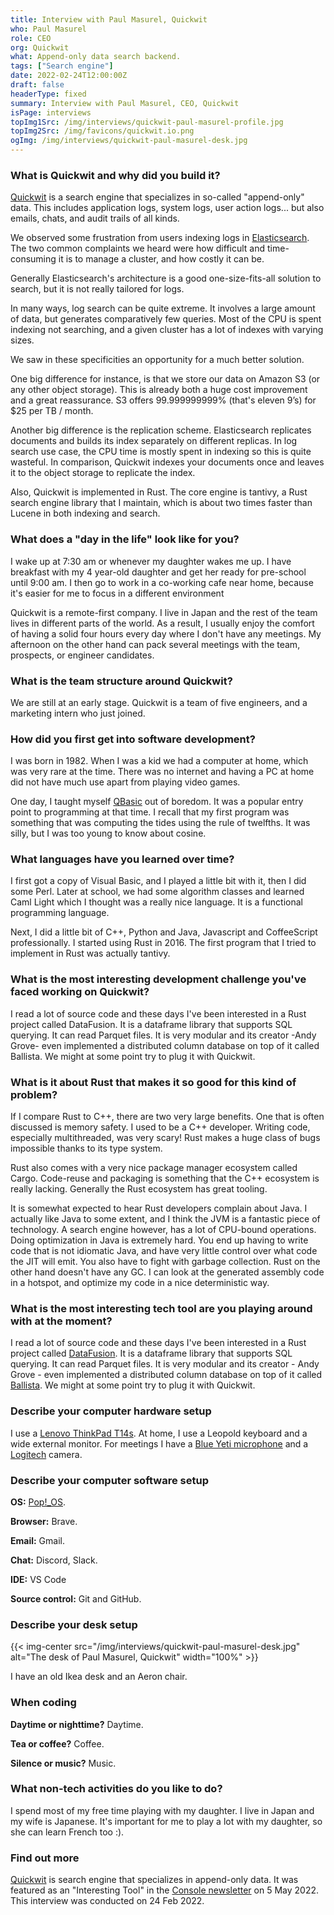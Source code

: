 ```yaml
---
title: Interview with Paul Masurel, Quickwit
who: Paul Masurel
role: CEO
org: Quickwit
what: Append-only data search backend.
tags: ["Search engine"]
date: 2022-02-24T12:00:00Z
draft: false
headerType: fixed
summary: Interview with Paul Masurel, CEO, Quickwit
isPage: interviews
topImg1Src: /img/interviews/quickwit-paul-masurel-profile.jpg
topImg2Src: /img/favicons/quickwit.io.png
ogImg: /img/interviews/quickwit-paul-masurel-desk.jpg
---
```


### What is Quickwit and why did you build it?

[Quickwit](https://quickwit.io/) is a search engine that specializes in
so-called "append-only" data. This includes application logs, system logs, user
action logs... but also emails, chats, and audit trails of all kinds.

We observed some frustration from users indexing logs in
[Elasticsearch](https://www.elastic.co/). The two common complaints we heard
were how difficult and time-consuming it is to manage a cluster, and how costly
it can be.

Generally Elasticsearch's architecture is a good one-size-fits-all solution to
search, but it is not really tailored for logs.

In many ways, log search can be quite extreme. It involves a large amount of
data, but generates comparatively few queries. Most of the CPU is spent indexing
not searching, and a given cluster has a lot of indexes with varying sizes.

We saw in these specificities an opportunity for a much better solution.

One big difference for instance, is that we store our data on Amazon S3 (or any
other object storage). This is already both a huge cost improvement and a great
reassurance. S3 offers 99.999999999% (that's eleven 9’s) for $25 per TB / month.

Another big difference is the replication scheme. Elasticsearch replicates
documents and builds its index separately on different replicas. In log search
use case, the CPU time is mostly spent in indexing so this is quite wasteful. In
comparison, Quickwit indexes your documents once and leaves it to the object
storage to replicate the index.

Also, Quickwit is implemented in Rust. The core engine is tantivy, a Rust search
engine library that I maintain, which is about two times faster than Lucene in
both indexing and search.

### What does a "day in the life" look like for you?

I wake up at 7:30 am or whenever my daughter wakes me up. I have breakfast with
my 4 year-old daughter and get her ready for pre-school until 9:00 am. I then go
to work in a co-working cafe near home, because it's easier for me to focus in a
different environment

Quickwit is a remote-first company. I live in Japan and the rest of the team
lives in different parts of the world. As a result, I usually enjoy the comfort
of having a solid four hours every day where I don't have any meetings. My
afternoon on the other hand can pack several meetings with the team, prospects,
or engineer candidates.

### What is the team structure around Quickwit?

We are still at an early stage. Quickwit is a team of five engineers, and a
marketing intern who just joined.

### How did you first get into software development?

I was born in 1982. When I was a kid we had a computer at home, which was very
rare at the time. There was no internet and having a PC at home did not have
much use apart from playing video games.

One day, I taught myself [QBasic](https://en.wikipedia.org/wiki/QBasic) out of
boredom. It was a popular entry point to programming at that time. I recall that
my first program was something that was computing the tides using the rule of
twelfths. It was silly, but I was too young to know about cosine.

### What languages have you learned over time?

I first got a copy of Visual Basic, and I played a little bit with it, then I
did some Perl. Later at school, we had some algorithm classes and learned Caml
Light which I thought was a really nice language. It is a functional programming
language.

Next, I did a little bit of C++, Python and Java, Javascript and CoffeeScript
professionally. I started using Rust in 2016. The first program that I tried to
implement in Rust was actually tantivy.

### What is the most interesting development challenge you've faced working on Quickwit?

I read a lot of source code and these days I've been interested in a Rust
project called DataFusion. It is a dataframe library that supports SQL querying.
It can read Parquet files. It is very modular and its creator -Andy Grove- even
implemented a distributed column database on top of it called Ballista. We might
at some point try to plug it with Quickwit.

### What is it about Rust that makes it so good for this kind of problem?

If I compare Rust to C++, there are two very large benefits. One that is often
discussed is memory safety. I used to be a C++ developer. Writing code,
especially multithreaded, was very scary! Rust makes a huge class of bugs
impossible thanks to its type system.

Rust also comes with a very nice package manager ecosystem called Cargo.
Code-reuse and packaging is something that the C++ ecosystem is really lacking.
Generally the Rust ecosystem has great tooling.

It is somewhat expected to hear Rust developers complain about Java. I actually
like Java to some extent, and I think the JVM is a fantastic piece of
technology. A search engine however, has a lot of CPU-bound operations. Doing
optimization in Java is extremely hard. You end up having to write code that is
not idiomatic Java, and have very little control over what code the JIT will
emit. You also have to fight with garbage collection. Rust on the other hand
doesn't have any GC. I can look at the generated assembly code in a hotspot, and
optimize my code in a nice deterministic way.

### What is the most interesting tech tool are you playing around with at the moment?

I read a lot of source code and these days I've been interested in a Rust
project called [DataFusion](https://cloud.google.com/data-fusion). It is a
dataframe library that supports SQL querying. It can read Parquet files. It is
very modular and its creator - Andy Grove - even implemented a distributed
column database on top of it called
[Ballista](https://github.com/apache/arrow-datafusion/tree/master/ballista). We
might at some point try to plug it with Quickwit.

### Describe your computer hardware setup

I use a
[Lenovo ThinkPad T14s](https://www.lenovo.com/us/en/laptops/thinkpad/t-series/ThinkPad-T14-G1/p/22TPT14T4N1).
At home, I use a Leopold keyboard and a wide external monitor. For meetings I
have a [Blue Yeti microphone](https://www.bluemic.com/en-us/products/yeti/) and
a [Logitech](https://www.logitech.com/) camera.

### Describe your computer software setup

**OS:** [Pop!\_OS](https://pop.system76.com/).

**Browser:** Brave.

**Email:** Gmail.

**Chat:** Discord, Slack.

**IDE:** VS Code

**Source control:** Git and GitHub.

### Describe your desk setup

{{< img-center src="/img/interviews/quickwit-paul-masurel-desk.jpg" alt="The desk of Paul Masurel, Quickwit" width="100%" >}}

I have an old Ikea desk and an Aeron chair.

### When coding

**Daytime or nighttime?** Daytime.

**Tea or coffee?** Coffee.

**Silence or music?** Music.

### What non-tech activities do you like to do?

I spend most of my free time playing with my daughter. I live in Japan and my
wife is Japanese. It's important for me to play a lot with my daughter, so she
can learn French too :).

### Find out more

[Quickwit](https://quickwit.io/) is search engine that specializes in
append-only data. It was featured as an "Interesting Tool" in the [Console
newsletter](/) on 5 May 2022. This interview was conducted on 24 Feb 2022.
